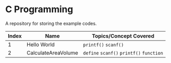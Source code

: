 # C Programming

A repository for storing the example codes.

| Index | Name | Topics/Concept Covered |
| ------------- | ------------- | ------------- |
| 1 | Hello World | `printf()` `scanf()` |
| 2 | CalculateAreaVolume | `define` `scanf()` `printf()` `function` |
